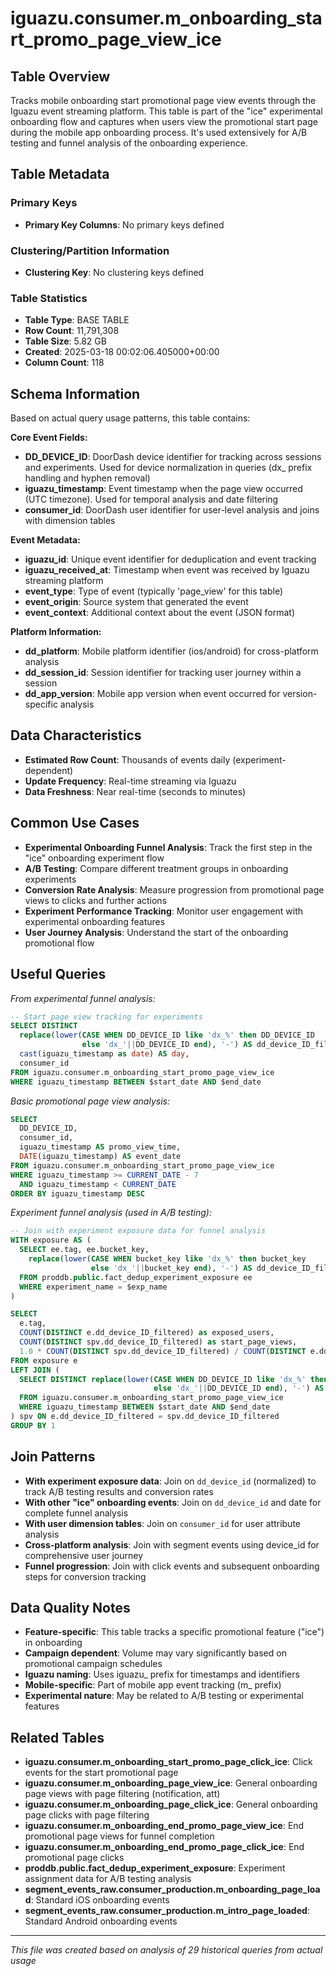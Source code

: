 # iguazu.consumer.m_onboarding_start_promo_page_view_ice

## Table Overview
Tracks mobile onboarding start promotional page view events through the Iguazu event streaming platform. This table is part of the "ice" experimental onboarding flow and captures when users view the promotional start page during the mobile app onboarding process. It's used extensively for A/B testing and funnel analysis of the onboarding experience.

## Table Metadata
### Primary Keys
- **Primary Key Columns**: No primary keys defined
### Clustering/Partition Information
- **Clustering Key**: No clustering keys defined
### Table Statistics
- **Table Type**: BASE TABLE
- **Row Count**: 11,791,308
- **Table Size**: 5.82 GB
- **Created**: 2025-03-18 00:02:06.405000+00:00
- **Column Count**: 118

## Schema Information
Based on actual query usage patterns, this table contains:

**Core Event Fields:**
- **DD_DEVICE_ID**: DoorDash device identifier for tracking across sessions and experiments. Used for device normalization in queries (dx_ prefix handling and hyphen removal)
- **iguazu_timestamp**: Event timestamp when the page view occurred (UTC timezone). Used for temporal analysis and date filtering
- **consumer_id**: DoorDash user identifier for user-level analysis and joins with dimension tables

**Event Metadata:**
- **iguazu_id**: Unique event identifier for deduplication and event tracking
- **iguazu_received_at**: Timestamp when event was received by Iguazu streaming platform
- **event_type**: Type of event (typically 'page_view' for this table)
- **event_origin**: Source system that generated the event
- **event_context**: Additional context about the event (JSON format)

**Platform Information:**
- **dd_platform**: Mobile platform identifier (ios/android) for cross-platform analysis
- **dd_session_id**: Session identifier for tracking user journey within a session
- **dd_app_version**: Mobile app version when event occurred for version-specific analysis

## Data Characteristics
- **Estimated Row Count**: Thousands of events daily (experiment-dependent)
- **Update Frequency**: Real-time streaming via Iguazu
- **Data Freshness**: Near real-time (seconds to minutes)

## Common Use Cases
- **Experimental Onboarding Funnel Analysis**: Track the first step in the "ice" onboarding experiment flow
- **A/B Testing**: Compare different treatment groups in onboarding experiments
- **Conversion Rate Analysis**: Measure progression from promotional page views to clicks and further actions
- **Experiment Performance Tracking**: Monitor user engagement with experimental onboarding features
- **User Journey Analysis**: Understand the start of the onboarding promotional flow

## Useful Queries

*From experimental funnel analysis:*
```sql
-- Start page view tracking for experiments
SELECT DISTINCT  
  replace(lower(CASE WHEN DD_DEVICE_ID like 'dx_%' then DD_DEVICE_ID
                else 'dx_'||DD_DEVICE_ID end), '-') AS dd_device_ID_filtered,
  cast(iguazu_timestamp as date) AS day,
  consumer_id
FROM iguazu.consumer.m_onboarding_start_promo_page_view_ice
WHERE iguazu_timestamp BETWEEN $start_date AND $end_date
```

*Basic promotional page view analysis:*
```sql
SELECT
  DD_DEVICE_ID,
  consumer_id,
  iguazu_timestamp AS promo_view_time,
  DATE(iguazu_timestamp) AS event_date
FROM iguazu.consumer.m_onboarding_start_promo_page_view_ice
WHERE iguazu_timestamp >= CURRENT_DATE - 7
  AND iguazu_timestamp < CURRENT_DATE
ORDER BY iguazu_timestamp DESC
```

*Experiment funnel analysis (used in A/B testing):*
```sql
-- Join with experiment exposure data for funnel analysis
WITH exposure AS (
  SELECT ee.tag, ee.bucket_key,
    replace(lower(CASE WHEN bucket_key like 'dx_%' then bucket_key
                  else 'dx_'||bucket_key end), '-') AS dd_device_ID_filtered
  FROM proddb.public.fact_dedup_experiment_exposure ee
  WHERE experiment_name = $exp_name
)

SELECT 
  e.tag,
  COUNT(DISTINCT e.dd_device_ID_filtered) as exposed_users,
  COUNT(DISTINCT spv.dd_device_ID_filtered) as start_page_views,
  1.0 * COUNT(DISTINCT spv.dd_device_ID_filtered) / COUNT(DISTINCT e.dd_device_ID_filtered) AS view_rate
FROM exposure e
LEFT JOIN (
  SELECT DISTINCT replace(lower(CASE WHEN DD_DEVICE_ID like 'dx_%' then DD_DEVICE_ID
                                else 'dx_'||DD_DEVICE_ID end), '-') AS dd_device_ID_filtered
  FROM iguazu.consumer.m_onboarding_start_promo_page_view_ice
  WHERE iguazu_timestamp BETWEEN $start_date AND $end_date
) spv ON e.dd_device_ID_filtered = spv.dd_device_ID_filtered
GROUP BY 1
```

## Join Patterns
- **With experiment exposure data**: Join on `dd_device_id` (normalized) to track A/B testing results and conversion rates
- **With other "ice" onboarding events**: Join on `dd_device_id` and date for complete funnel analysis
- **With user dimension tables**: Join on `consumer_id` for user attribute analysis
- **Cross-platform analysis**: Join with segment events using device_id for comprehensive user journey
- **Funnel progression**: Join with click events and subsequent onboarding steps for conversion tracking

## Data Quality Notes
- **Feature-specific**: This table tracks a specific promotional feature ("ice") in onboarding
- **Campaign dependent**: Volume may vary significantly based on promotional campaign schedules
- **Iguazu naming**: Uses iguazu_ prefix for timestamps and identifiers
- **Mobile-specific**: Part of mobile app event tracking (m_ prefix)
- **Experimental nature**: May be related to A/B testing or experimental features

## Related Tables
- **iguazu.consumer.m_onboarding_start_promo_page_click_ice**: Click events for the start promotional page
- **iguazu.consumer.m_onboarding_page_view_ice**: General onboarding page views with page filtering (notification, att)
- **iguazu.consumer.m_onboarding_page_click_ice**: General onboarding page clicks with page filtering  
- **iguazu.consumer.m_onboarding_end_promo_page_view_ice**: End promotional page views for funnel completion
- **iguazu.consumer.m_onboarding_end_promo_page_click_ice**: End promotional page clicks
- **proddb.public.fact_dedup_experiment_exposure**: Experiment assignment data for A/B testing analysis
- **segment_events_raw.consumer_production.m_onboarding_page_load**: Standard iOS onboarding events
- **segment_events_raw.consumer_production.m_intro_page_loaded**: Standard Android onboarding events

---
*This file was created based on analysis of 29 historical queries from actual usage*
